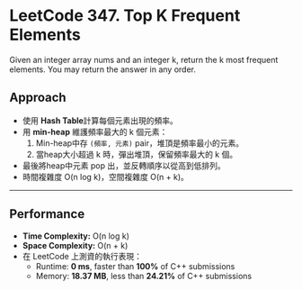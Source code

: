 # LeetCode 347. Top K Frequent Elements
Given an integer array nums and an integer k, return the k most frequent elements. You may return the answer in any order.

## Approach
- 使用 **Hash Table**計算每個元素出現的頻率。
- 用 **min-heap** 維護頻率最大的 k 個元素：
  1. Min-heap中存 `(頻率, 元素)` pair，堆頂是頻率最小的元素。
  2. 當heap大小超過 k 時，彈出堆頂，保留頻率最大的 k 個。
- 最後將heap中元素 pop 出，並反轉順序以從高到低排列。
- 時間複雜度 O(n log k)，空間複雜度 O(n + k)。

---

## Performance
- **Time Complexity:** O(n log k)  
- **Space Complexity:** O(n + k)  
- 在 LeetCode 上測資的執行表現：  
  - Runtime: **0 ms**, faster than **100%** of C++ submissions  
  - Memory: **18.37 MB**, less than **24.21%** of C++ submissions  
